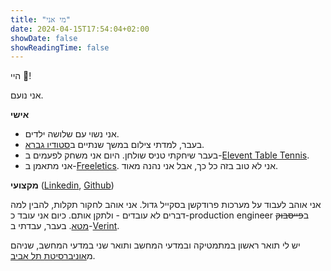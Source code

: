```yaml
---
title: "מי אני"
date: 2024-04-15T17:54:04+02:00
showDate: false
showReadingTime: false
---
```



היי 👋!

אני נועם.

**אישי**

* אני נשוי עם שלושה ילדים.
* בעבר, למדתי צילום במשך שנתיים ב[סטודיו גברא](https://studiogavra.co.il/).
* בעבר שיחקתי טניס שולחן. היום אני משחק לפעמים ב-[Elevent Table Tennis](https://www.youtube.com/c/ElevenTableTennis).
* אני מתאמן ב-[Freeletics](https://www.freeletics.com/en/). אני לא טוב בזה כל כך, אבל אני נהנה מאוד.


**מקצועי** ([Linkedin](https://www.linkedin.com/in/noamler/), [Github](https://github.com/bugok))

אני אוהב לעבוד על מערכות פרודקשן בסקייל גדול. אני אוהב לחקור תקלות, להבין למה דברים לא עובדים - ולתקן אותם. כיום אני עובד כ-production engineer ב~~פייסבוק~~ [מטא](https://www.meta.com/). בעבר, עבדתי ב-[Verint](https://www.verint.com/).

יש לי תואר ראשון במתמטיקה ובמדעי המחשב ותואר שני במדעי המחשב, שניהם מ[אוניברסיטת תל אביב](https://www.tau.ac.il/).


